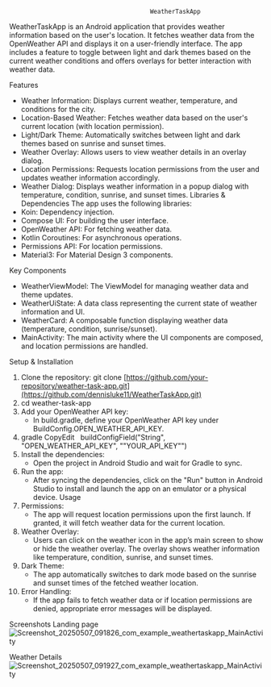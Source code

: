                                            WeatherTaskApp

WeatherTaskApp is an Android application that provides weather information based on the user's location. It fetches weather data from the OpenWeather API and displays it on a user-friendly interface. The app includes a feature to toggle between light and dark themes based on the current weather conditions and offers overlays for better interaction with weather data.

Features
* Weather Information: Displays current weather, temperature, and conditions for the city.
* Location-Based Weather: Fetches weather data based on the user's current location (with location permission).
* Light/Dark Theme: Automatically switches between light and dark themes based on sunrise and sunset times.
* Weather Overlay: Allows users to view weather details in an overlay dialog.
* Location Permissions: Requests location permissions from the user and updates weather information accordingly.
* Weather Dialog: Displays weather information in a popup dialog with temperature, condition, sunrise, and sunset times.
Libraries & Dependencies
The app uses the following libraries:
* Koin: Dependency injection.
* Compose UI: For building the user interface.
* OpenWeather API: For fetching weather data.
* Kotlin Coroutines: For asynchronous operations.
* Permissions API: For location permissions.
* Material3: For Material Design 3 components.

Key Components
* WeatherViewModel: The ViewModel for managing weather data and theme updates.
* WeatherUiState: A data class representing the current state of weather information and UI.
* WeatherCard: A composable function displaying weather data (temperature, condition, sunrise/sunset).
* MainActivity: The main activity where the UI components are composed, and location permissions are handled.

Setup & Installation

1. Clone the repository: git clone [https://github.com/your-repository/weather-task-app.git](https://github.com/dennisluke11/WeatherTaskApp.git)
2. cd weather-task-app   
3. Add your OpenWeather API key:
    * In build.gradle, define your OpenWeather API key under BuildConfig.OPEN_WEATHER_API_KEY.
5. gradle CopyEdit   buildConfigField("String", "OPEN_WEATHER_API_KEY", "\"YOUR_API_KEY\"")   
7. Install the dependencies:
    * Open the project in Android Studio and wait for Gradle to sync.
8. Run the app:
    * After syncing the dependencies, click on the "Run" button in Android Studio to install and launch the app on an emulator or a physical device.
Usage
1. Permissions:
    * The app will request location permissions upon the first launch. If granted, it will fetch weather data for the current location.
2. Weather Overlay:
    * Users can click on the weather icon in the app’s main screen to show or hide the weather overlay. The overlay shows weather information like temperature, condition, sunrise, and sunset times.
3. Dark Theme:
    * The app automatically switches to dark mode based on the sunrise and sunset times of the fetched weather location.
4. Error Handling:
    * If the app fails to fetch weather data or if location permissions are denied, appropriate error messages will be displayed.
  
Screenshots
Landing page
![Screenshot_20250507_091826_com_example_weathertaskapp_MainActivity](https://github.com/user-attachments/assets/cd5e7a1f-6cf7-4d01-8a35-6d8f2b12503a)

Weather Details
![Screenshot_20250507_091927_com_example_weathertaskapp_MainActivity](https://github.com/user-attachments/assets/a78913ca-e40f-4eb6-8caf-c782aaaff08a)
